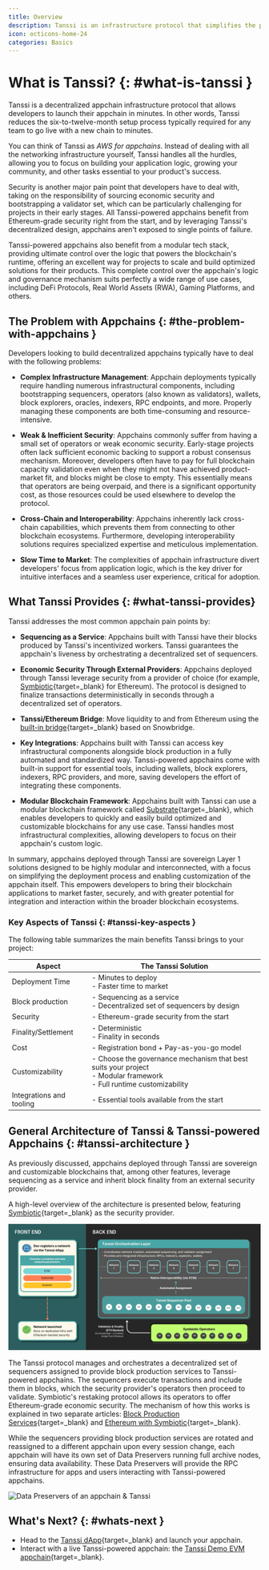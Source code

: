 ```yaml
---
title: Overview
description: Tanssi is an infrastructure protocol that simplifies the process of deploying decentralized appchains, allowing developers to focus on creating their product.
icon: octicons-home-24
categories: Basics
---
```


# What is Tanssi? {: #what-is-tanssi }

Tanssi is a decentralized appchain infrastructure protocol that allows developers to launch their appchain in minutes. In other words, Tanssi reduces the six-to-twelve-month setup process typically required for any team to go live with a new chain to minutes.

You can think of Tanssi as _AWS for appchains_. Instead of dealing with all the networking infrastructure yourself, Tanssi handles all the hurdles, allowing you to focus on building your application logic, growing your community, and other tasks essential to your product's success.

Security is another major pain point that developers have to deal with, taking on the responsibility of sourcing economic security and bootstrapping a validator set, which can be particularly challenging for projects in their early stages. All Tanssi-powered appchains benefit from Ethereum-grade security right from the start, and by leveraging Tanssi's decentralized design, appchains aren't exposed to single points of failure. 

Tanssi-powered appchains also benefit from a modular tech stack, providing ultimate control over the logic that powers the blockchain's runtime, offering an excellent way for projects to scale and build optimized solutions for their products. This complete control over the appchain's logic and governance mechanism suits perfectly a wide range of use cases, including DeFi Protocols, Real World Assets (RWA), Gaming Platforms, and others.

## The Problem with Appchains {: #the-problem-with-appchains }

Developers looking to build decentralized appchains typically have to deal with the following problems:

- **Complex Infrastructure Management**: Appchain deployments typically require handling numerous infrastructural components, including bootstrapping sequencers, operators (also known as validators), wallets, block explorers, oracles, indexers, RPC endpoints, and more. Properly managing these components are both time-consuming and resource-intensive.

- **Weak & Inefficient Security**: Appchains commonly suffer from having a small set of operators or weak economic security. Early-stage projects often lack sufficient economic backing to support a robust consensus mechanism. Moreover, developers often have to pay for full blockchain capacity validation even when they might not have achieved product-market fit, and blocks might be close to empty. This essentially means that operators are being overpaid, and there is a significant opportunity cost, as those resources could be used elsewhere to develop the protocol.

- **Cross-Chain and Interoperability**:  Appchains inherently lack cross-chain capabilities, which prevents them from connecting to other blockchain ecosystems. Furthermore, developing interoperability solutions requires specialized expertise and meticulous implementation.

- **Slow Time to Market**: The complexities of appchain infrastructure divert developers' focus from application logic, which is the key driver for intuitive interfaces and a seamless user experience, critical for adoption.

## What Tanssi Provides {: #what-tanssi-provides}

Tanssi addresses the most common appchain pain points by:

- **Sequencing as a Service**: Appchains built with Tanssi have their blocks produced by Tanssi's incentivized workers. Tanssi guarantees the appchain's liveness by orchestrating a decentralized set of sequencers.

- **Economic Security Through External Providers**: Appchains deployed through Tanssi leverage security from a provider of choice (for example, [Symbiotic](https://symbiotic.fi/){target=\_blank} for Ethereum). The protocol is designed to finalize transactions deterministically in seconds through a decentralized set of operators.

- **Tanssi/Ethereum Bridge**: Move liquidity to and from Ethereum using the [built-in bridge](/learn/tanssi/tanssi-ethereum-bridge/){target=\_blank} based on Snowbridge.

- **Key Integrations**: Appchains built with Tanssi can access key infrastructural components alongside block production in a fully automated and standardized way. Tanssi-powered appchains come with built-in support for essential tools, including wallets, block explorers, indexers, RPC providers, and more, saving developers the effort of integrating these components. 

- **Modular Blockchain Framework**: Appchains built with Tanssi can use a modular blockchain framework called [Substrate](https://docs.polkadot.com/develop/parachains/intro-polkadot-sdk/){target=\_blank}, which enables developers to quickly and easily build optimized and customizable blockchains for any use case. Tanssi handles most infrastructural complexities, allowing developers to focus on their appchain's custom logic.

In summary, appchains deployed through Tanssi are sovereign Layer 1 solutions designed to be highly modular and interconnected, with a focus on simplifying the deployment process and enabling customization of the appchain itself. This empowers developers to bring their blockchain applications to market faster, securely, and with greater potential for integration and interaction within the broader blockchain ecosystems.

### Key Aspects of Tanssi {: #tanssi-key-aspects }

The following table summarizes the main benefits Tanssi brings to your project:

| Aspect                   | The Tanssi Solution                                                                                                               |
|--------------------------|-----------------------------------------------------------------------------------------------------------------------------------|
| Deployment Time          | - Minutes to deploy<br/> - Faster time to market                                                                                          |
| Block production         | - Sequencing as a service<br/>- Decentralized set of sequencers by design                                                         |
| Security                 | - Ethereum-grade security from the start                                                                                          |
| Finality/Settlement      | - Deterministic<br/>- Finality in seconds                                                                                         |
| Cost                     | - Registration bond + Pay-as-you-go model                                                                                         |
| Customizability          | - Choose the governance mechanism that best suits your project<br/> - Modular framework<br/>- Full runtime customizability<br/> |
| Integrations and tooling | - Essential tools available from the start                                                                                        |

## General Architecture of Tanssi & Tanssi-powered Appchains {: #tanssi-architecture }

As previously discussed, appchains deployed through Tanssi are sovereign and customizable blockchains that, among other features, leverage sequencing as a service and inherit block finality from an external security provider.

A high-level overview of the architecture is presented below, featuring [Symbiotic](https://symbiotic.fi/){target=\_blank} as the security provider.

![High-level overview of an appchain & Tanssi](/images/learn/tanssi/overview/overview-1.webp)

The Tanssi protocol manages and orchestrates a decentralized set of sequencers assigned to provide block production services to Tanssi-powered appchains. The sequencers execute transactions and include them in blocks, which the security provider's operators then proceed to validate. Symbiotic's restaking protocol allows its operators to offer Ethereum-grade economic security. The mechanism of how this works is explained in two separate articles: [Block Production Services](/learn/tanssi/network-services/block-production/){target=\_blank} and [Ethereum with Symbiotic](/learn/tanssi/external-security-providers/symbiotic/){target=\_blank}.

While the sequencers providing block production services are rotated and reassigned to a different appchain upon every session change, each appchain will have its own set of Data Preservers running full archive nodes, ensuring data availability. These Data Preservers will provide the RPC infrastructure for apps and users interacting with Tanssi-powered appchains.

![Data Preservers of an appchain & Tanssi](/images/learn/tanssi/overview/overview-2.webp)

## What's Next? {: #whats-next }

- Head to the [Tanssi dApp](https://apps.tanssi.network){target=\_blank} and launch your appchain.
- Interact with a live Tanssi-powered appchain: the [Tanssi Demo EVM appchain](/builders/tanssi-network/testnet/demo-evm-network/){target=\_blank}.
